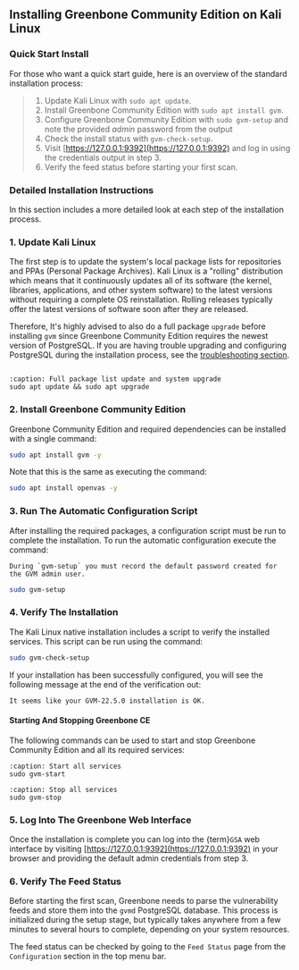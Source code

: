 ## Installing Greenbone Community Edition on Kali Linux

### Quick Start Install

For those who want a quick start guide, here is an overview of the standard installation process:

> 1. Update Kali Linux with `sudo apt update`.
> 2. Install Greenbone Community Edition with `sudo apt install gvm`.
> 3. Configure Greenbone Community Edition with `sudo gvm-setup` and note the provided *admin* password from the output
> 4. Check the install status with `gvm-check-setup`.
> 5. Visit [https://127.0.0.1:9392](https://127.0.0.1:9392) and log in using the credentials output in step 3.
> 6. Verify the feed status before starting your first scan.

### Detailed Installation Instructions

In this section includes a more detailed look at each step of the installation process.

### 1. Update Kali Linux

The first step is to update the system's local package lists for repositories and PPAs (Personal Package Archives). Kali Linux is a "rolling" distribution which means that it continuously updates all of its software (the kernel, libraries, applications, and other system software) to the latest versions without requiring a complete OS reinstallation. Rolling releases typically offer the latest versions of software soon after they are released.

Therefore, It's highly advised to also do a full package `upgrade` before installing `gvm` since Greenbone Community Edition requires the newest version of PostgreSQL. If you are having trouble upgrading and configuring PostgreSQL during the installation process, see the [troubleshooting section](troubleshooting.md).

```{warning} System upgrades may result in changes to the existing kernel, libraries, and software that could interfere with existing functionality. Before doing an upgrade you should make a complete backup of all critical files on your system including the contents of your PostgreSQL database.
```
```{code-block}
:caption: Full package list update and system upgrade
sudo apt update && sudo apt upgrade
```

### 2. Install Greenbone Community Edition

Greenbone Community Edition and required dependencies can be installed with a single command:

```bash
sudo apt install gvm -y
```
Note that this is the same as executing the command:
```bash
sudo apt install openvas -y
```

### 3. Run The Automatic Configuration Script

After installing the required packages, a configuration script must be run to complete the installation. To run the automatic configuration execute the command:

```{note}
During `gvm-setup` you must record the default password created for the GVM admin user.
```

```bash
sudo gvm-setup
```

### 4. Verify The Installation

The Kali Linux native installation includes a script to verify the installed services. This script can be run using the command:

```bash
sudo gvm-check-setup
```

If your installation has been successfully configured, you will see the following message at the end of the verification out:

```
It seems like your GVM-22.5.0 installation is OK.
```

#### Starting And Stopping Greenbone CE

The following commands can be used to start and stop Greenbone Community Edition and all its required services:

```{code-block}
:caption: Start all services
sudo gvm-start
```

```{code-block}
:caption: Stop all services
sudo gvm-stop
```

### 5. Log Into The Greenbone Web Interface

Once the installation is complete you can log into the {term}`GSA` web interface by visiting [https://127.0.0.1:9392](https://127.0.0.1:9392) in your browser and providing the default admin credentials from step 3.

### 6. Verify The Feed Status

Before starting the first scan, Greenbone needs to parse the vulnerability feeds and store them into the `gvmd` PostgreSQL database. This process is initialized during the setup stage, but typically takes anywhere from a few minutes to several hours to complete, depending on your system resources.

The feed status can be checked by going to the `Feed Status` page from the `Configuration` section in the top menu bar.
